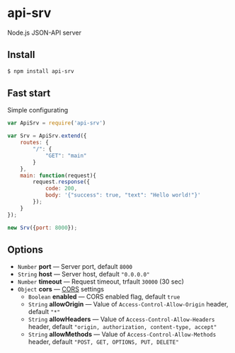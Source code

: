 api-srv
=======

Node.js JSON-API server

## Install

~~~~~ bash
$ npm install api-srv
~~~~~

## Fast start

Simple configurating

~~~~~ js
var ApiSrv = require('api-srv')

var Srv = ApiSrv.extend({
	routes: {
		"/": {
			"GET": "main"
		}
	},
	main: function(request){
		request.response({
			code: 200,
			body: '{"success": true, "text": "Hello world!"}'
		});
	}
});

new Srv({port: 8000});
~~~~~

## Options

* `Number` **port** — Server port, default `8000`
* `String` **host** — Server host, default `"0.0.0.0"`
* `Number` **timeout** — Request timeout, trfault `30000` (30 sec)
* `Object` **cors** — [CORS](https://ru.wikipedia.org/wiki/Cross-origin_resource_sharing) settings
	* `Boolean` **enabled** — CORS enabled flag, default `true`
	* `String` **allowOrigin** — Value of `Access-Control-Allow-Origin` header, default `"*"`
	* `String` **allowHeaders** — Value of `Access-Control-Allow-Headers` header, default `"origin, authorization, content-type, accept"`
	* `String` **allowMethods** — Value of `Access-Control-Allow-Methods` header, default `"POST, GET, OPTIONS, PUT, DELETE"`
